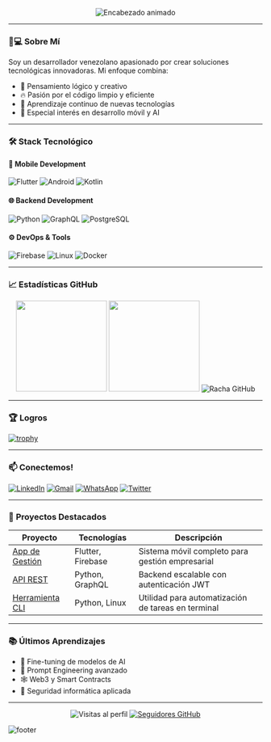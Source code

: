 <p align="center">
  <img src="https://readme-typing-svg.demolab.com?font=Fira+Code&size=30&duration=3000&pause=1000&color=7A3EFF&center=true&vCenter=true&width=435&lines=%F0%9F%91%8B+Hola%2C+Soy+Antonio+Morales;%F0%9F%92%BB+Full-Stack+Developer;%F0%9F%A7%91%E2%80%8D%F0%9F%92%BB+Apasionado+por+la+Tecnolog%C3%ADa;%F0%9F%93%9A+Autodidacta+Continuo;%E2%9C%A8+Creando+el+Futuro" alt="Encabezado animado" />
</p>

---

### 👨💻 **Sobre Mí**
Soy un desarrollador venezolano apasionado por crear soluciones tecnológicas innovadoras. Mi enfoque combina:
- 🧠 Pensamiento lógico y creativo
- 🔥 Pasión por el código limpio y eficiente
- 🚀 Aprendizaje continuo de nuevas tecnologías
- 📱 Especial interés en desarrollo móvil y AI

---

### 🛠 **Stack Tecnológico**

#### 📱 Mobile Development
![Flutter](https://img.shields.io/badge/Flutter-02569B?style=for-the-badge&logo=flutter&logoColor=white)
![Android](https://img.shields.io/badge/Android-3DDC84?style=for-the-badge&logo=android&logoColor=white)
![Kotlin](https://img.shields.io/badge/Kotlin-7F52FF?style=for-the-badge&logo=kotlin&logoColor=white)

#### 🌐 Backend Development
![Python](https://img.shields.io/badge/Python-3776AB?style=for-the-badge&logo=python&logoColor=white)
![GraphQL](https://img.shields.io/badge/GraphQL-E10098?style=for-the-badge&logo=graphql&logoColor=white)
![PostgreSQL](https://img.shields.io/badge/PostgreSQL-4169E1?style=for-the-badge&logo=postgresql&logoColor=white)

#### ⚙️ DevOps & Tools
![Firebase](https://img.shields.io/badge/Firebase-FFCA28?style=for-the-badge&logo=firebase&logoColor=black)
![Linux](https://img.shields.io/badge/Linux-FCC624?style=for-the-badge&logo=linux&logoColor=black)
![Docker](https://img.shields.io/badge/Docker-2496ED?style=for-the-badge&logo=docker&logoColor=white)

---

### 📈 **Estadísticas GitHub**

<div align="center">
  <img height="180em" src="https://github-readme-stats.vercel.app/api?username=Antonio-Naoki&show_icons=true&theme=nightowl&include_all_commits=true&count_private=true"/>
  <img height="180em" src="https://github-readme-stats.vercel.app/api/top-langs/?username=Antonio-Naoki&layout=compact&langs_count=8&theme=nightowl"/>
  <img src="https://github-readme-streak-stats.herokuapp.com/?user=Antonio-Naoki&theme=nightowl" alt="Racha GitHub" />
</div>

---

### 🏆 **Logros**
[![trophy](https://github-profile-trophy.vercel.app/?username=Antonio-Naoki&theme=onedark&row=1&margin-w=15)](https://github.com/ryo-ma/github-profile-trophy)

---

### 📫 **Conectemos!**

[![LinkedIn](https://img.shields.io/badge/LinkedIn-0A66C2?style=for-the-badge&logo=linkedin&logoColor=white)](https://www.linkedin.com/in/antonio-morales-23b781266/)
[![Gmail](https://img.shields.io/badge/Gmail-EA4335?style=for-the-badge&logo=gmail&logoColor=white)](mailto:tuemail@gmail.com)
[![WhatsApp](https://img.shields.io/badge/WhatsApp-25D366?style=for-the-badge&logo=whatsapp&logoColor=white)](https://wa.me/584144026495)
[![Twitter](https://img.shields.io/badge/Twitter-1DA1F2?style=for-the-badge&logo=twitter&logoColor=white)](https://twitter.com/tu_usuario)

---

### 🎨 **Proyectos Destacados**
| Proyecto | Tecnologías | Descripción |
|----------|-------------|-------------|
| [App de Gestión](https://github.com/) | Flutter, Firebase | Sistema móvil completo para gestión empresarial |
| [API REST](https://github.com/) | Python, GraphQL | Backend escalable con autenticación JWT |
| [Herramienta CLI](https://github.com/) | Python, Linux | Utilidad para automatización de tareas en terminal |

---

### 📚 **Últimos Aprendizajes**
- 🤖 Fine-tuning de modelos de AI
- 🧠 Prompt Engineering avanzado
- 🕸️ Web3 y Smart Contracts
- 🔐 Seguridad informática aplicada

---

<p align="center">
  <img src="https://komarev.com/ghpvc/?username=Antonio-Naoki&color=blueviolet&style=flat-square" alt="Visitas al perfil">
  <a href="https://github.com/Antonio-Naoki?tab=followers">
    <img src="https://img.shields.io/github/followers/Antonio-Naoki?label=S%C3%ADgueme&style=social" alt="Seguidores GitHub">
  </a>
</p>

![footer](https://github.com/Antonio-Naoki/Antonio-Naoki/blob/output/github-contribution-grid-snake.svg)
